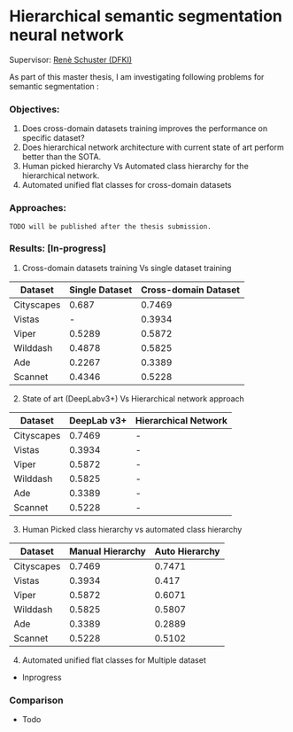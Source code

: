 # Hierarchical semantic segmentation neural network 

Supervisor: [Renè Schuster (DFKI)](https://av.dfki.de/members/schuster/)

As part of this master thesis, I am investigating following problems for semantic segmentation : 

### Objectives:

  1. Does cross-domain datasets training improves the performance on specific dataset?
  2. Does hierarchical network architecture with current state of art perform better than the SOTA.
  3. Human picked hierarchy Vs Automated class hierarchy for the hierarchical network. 
  4. Automated unified flat classes for cross-domain datasets
 
 ### Approaches:
 
   ```TODO will be published after the thesis submission.```
   
  
  
 ### Results: [In-progress]
 
  1. Cross-domain datasets training Vs single dataset training
  
  
| Dataset | Single Dataset  | Cross-domain Dataset |
| ------------- | ------------- | ------------- |
| Cityscapes  | 0.687  | 0.7469  |
| Vistas  | -  | 0.3934  |
| Viper  | 0.5289  | 0.5872  |
| Wilddash  | 0.4878  | 0.5825  |
| Ade  | 0.2267  | 0.3389  |
| Scannet  | 0.4346  | 0.5228  |
  
  2. State of art (DeepLabv3+) Vs Hierarchical network approach 
  
 | Dataset | DeepLab v3+  | Hierarchical Network |
| ------------- | ------------- | ------------- |
| Cityscapes| 0.7469  | - |
| Vistas | 0.3934  | - |
| Viper | 0.5872  | - |
| Wilddash | 0.5825  | - |
| Ade | 0.3389  | - |
| Scannet | 0.5228  | -|

3. Human Picked class hierarchy vs automated class hierarchy

| Dataset | Manual Hierarchy  | Auto Hierarchy |
| ------------- | ------------- | ------------- |
| Cityscapes| 0.7469  | 0.7471 |
| Vistas | 0.3934  | 0.417 |
| Viper | 0.5872  | 0.6071|
| Wilddash | 0.5825  | 0.5807 |
| Ade | 0.3389  | 0.2889 |
| Scannet | 0.5228  | 0.5102|

4. Automated unified flat classes for Multiple dataset 
  - Inprogress
  
### Comparison 

  - Todo
